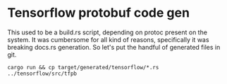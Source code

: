 # Tensorflow protobuf code gen

This used to be a build.rs script, depending on protoc present on the system.
It was cumbersome for all kind of reasons, specifically it was breaking docs.rs
generation. So let's put the handful of generated files in git.

```
cargo run && cp target/generated/tensorflow/*.rs ../tensorflow/src/tfpb
```
